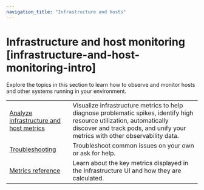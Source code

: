 ```yaml
---
navigation_title: "Infrastructure and hosts"
---
```


# Infrastructure and host monitoring [infrastructure-and-host-monitoring-intro]


Explore the topics in this section to learn how to observe and monitor hosts and other systems running in your environment.

|     |     |
| --- | --- |
| [Analyze infrastructure and host metrics](../../../solutions/observability/infra-and-hosts/analyze-infrastructure-host-metrics.md) | Visualize infrastructure metrics to help diagnose problematic spikes, identify high resource utilization, automatically discover and track pods, and unify your metrics with other observability data. |
| [Troubleshooting](../../../troubleshoot/observability/troubleshooting-infrastructure-monitoring.md) | Troubleshoot common issues on your own or ask for help. |
| [Metrics reference](https://www.elastic.co/guide/en/serverless/current/observability-metrics-reference.html) | Learn about the key metrics displayed in the Infrastructure UI and how they are calculated. |




